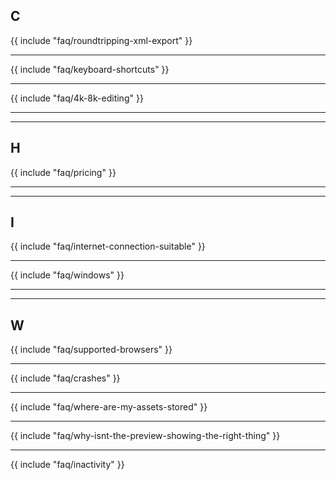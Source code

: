 ## C

{{ include "faq/roundtripping-xml-export" }}

---

{{ include "faq/keyboard-shortcuts" }}

---

{{ include "faq/4k-8k-editing" }}

---


---

## H

{{ include "faq/pricing" }}

---


---

## I

{{ include "faq/internet-connection-suitable" }}

---

{{ include "faq/windows" }}

---


---

## W

{{ include "faq/supported-browsers" }}

---

{{ include "faq/crashes" }}

---

{{ include "faq/where-are-my-assets-stored" }}

---

{{ include "faq/why-isnt-the-preview-showing-the-right-thing" }}

---

{{ include "faq/inactivity" }}

